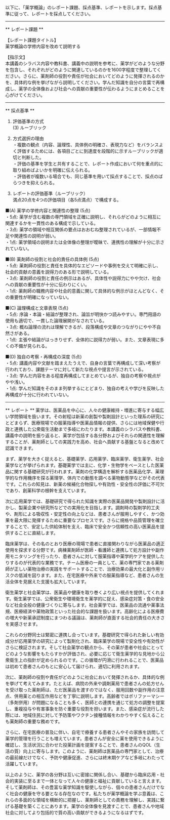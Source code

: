 以下に、「薬学概論」のレポート課題、採点基準、レポートを示します。採点基準に従って、レポートを採点してください。

---------------------------------------
** レポート課題 **

【レポート課題タイトル】  
薬学概論の学修内容を改めて説明する

【指示文】  
本講義のシラバス内容や教科書、講義中の説明を参考に、薬学がどのような分野を包含し、それぞれがどのように関連しているのかを1600字程度で整理してください。さらに、薬剤師の役割や責任が社会においてどのように発揮されるのかを、具体的な例を挙げながら説明してください。学んだ知識を自分の言葉で再構成し、薬学の全体像および社会への貢献の重要性が伝わるようにまとめることを心がけてください。

---------------------------------------
** 採点基準 **

1. 評価基準の方式  
(3) ルーブリック

2. 方式選択の理由  
・複数の観点（内容、論理性、具体例の明確さ、表現力など）をバランスよく評価するためには、各項目ごとに到達度を段階的に示すルーブリックが適切と判断した。  
・評価の基準を学生と共有することで、レポート作成において何を重点的に取り組めばよいかを明確に伝えられる。  
・評価者が複数いる場合でも、同じ基準を用いて採点することで、採点のばらつきを抑えられる。

3. レポートの評価基準（ルーブリック）  
満点20点を4つの評価項目（各5点満点）で構成する。

■(A) 薬学の学修内容と関連性の整理 (5点)  
・5点: 薬学が含む複数の専門領域を正確に説明し、それらがどのように相互に関連するかを一貫性のある構成で示している。  
・3点: 薬学の領域や相互関係の要点はおおむね整理されているが、一部情報不足や関連性の説明が弱い。  
・1点: 薬学領域の説明または全体像の整理が曖昧で、連携性の理解が十分に示されていない。

■(B) 薬剤師の役割と社会的責任の具体例 (5点)  
・5点: 薬剤師の役割と責任を具体的なエピソードや事例を交えて明確に示し、社会的貢献の意義を説得力のある形で説明している。  
・3点: 薬剤師の役割と責任の例示はあるが、具体性や説得力にやや欠け、社会への貢献の重要性が十分に伝わりにくい。  
・1点: 薬剤師の職務内容や社会的意義に関して具体的な例示がほとんどなく、その重要性が明確になっていない。

■(C) 論理構成と文章表現 (5点)  
・5点: 序論・本論・結論が整理され、論旨が明快かつ読みやすい。専門用語の使用も適切で、一貫した論理展開がなされている。  
・3点: 概ね論理の流れは理解できるが、段落構成や文章のつながりにやや不自然さがある。  
・1点: 主張や結論がはっきりせず、全体的に説得力が弱い。また、文章表現に多くの不備が見られる。

■(D) 独自の考察・再構成の深度 (5点)  
・5点: 講義内容や文献を踏まえたうえで、自身の言葉で再構成して深い考察が行われており、課題テーマに対して新たな視点や提言が示されている。  
・3点: 学んだ内容をある程度再構成してまとめているが、独自の考察や視点がやや浅い。  
・1点: 学んだ知識をそのまま列挙するにとどまり、独自の考えや学びを反映した再構成が十分に行われていない。

---------------------------------------
** レポート **
薬学は、医薬品を中心に、人々の健康維持・増進に寄与する幅広い学問領域を扱います。その射程は新薬の創製や製剤設計といった理系の研究にとどまらず、医療現場での服薬指導や医薬品情報の提供、さらには地域保健や行政と連携した公衆衛生活動まで多岐にわたります。本講義のシラバスや教科書、講義中の説明を振り返ると、薬学が包括する各分野およびそれらの関連性を理解することが、薬剤師としての実践力を高め、社会へ貢献する基盤となると改めて認識できます。

まず、薬学を大きく捉えると、基礎薬学、応用薬学、臨床薬学、衛生薬学、社会薬学などが挙げられます。基礎薬学では主に、化学・生物学をベースとした医薬品に関する基礎研究が行われます。薬剤の化学構造を解析する医薬品化学、薬理学的な作用機序を探る薬理学、体内での動態を調べる薬物動態学などがその代表です。これらの知見は、新薬の候補化合物探しや有効性・安全性の評価に不可欠であり、創薬科学の根幹を支えています。

次に応用薬学では、基礎研究で得られた知識を実際の医薬品開発や製剤設計に活かし、製薬企業や研究所などでの実用化を目指します。調剤時の製剤学的工夫や、剤形による吸収性・安定性の向上などは、患者さんが服用しやすく、かつ効果を最大限に発揮するために重要なプロセスです。さらに規格や品質管理を確立することで、安定した供給体制を支え、臨床で安全かつ信頼性の高い医薬品を提供することに直結します。

臨床薬学は、その名のとおり医療の現場で患者に直接関わりながら医薬品の適正使用を探求する分野です。病棟薬剤師が医師・看護師と連携して処方設計や副作用モニタリングを行ったり、患者さんに対して服薬指導や薬学的ケアを提供したりするのが代表的な業務です。チーム医療の一員として、薬の専門家である薬剤師が正しい薬物治療の実践をサポートすることで、治療効果の最大化と副作用リスクの低減を図ります。また、在宅医療や外来での服薬指導など、患者さんの生活全体を見据えた支援も拡大しています。

衛生薬学と社会薬学は、医薬品や健康を取り巻くより広い視点を提供してくれます。衛生薬学では、公衆衛生や環境衛生を薬学的に捉え、感染症対策・食の安全など社会全般の健康づくりに寄与します。社会薬学では、医薬品の流通や薬事法規、医療経済や薬物政策といった社会的な課題を扱います。高齢化による医療費の増大や新薬承認制度にまつわる議論は、薬剤師が直面する社会的責任の大きさを実感させます。

これらの分野同士は緊密に連携し合っています。基礎研究で得られた新しい有効成分が応用薬学の研究によって製剤化され、臨床薬学の現場で安全性や有効性がさらに検証されます。そして社会薬学の観点から、その薬が患者や社会にとってどのような影響をもたらすかが評価され、必要に応じて衛生薬学的な見地から公衆衛生上の指針が定められるのです。この循環が円滑に行われることで、医薬品は初めて患者さんのもとに安心して届けられ、適切に利用されます。

次に、薬剤師の役割や責任がどのように社会において発揮されるか、具体的な例を挙げて考えてみます。たとえば、病院の外来や調剤薬局で患者さんの処方せんを受け取った薬剤師は、ただ医薬品を渡すのではなく、服用回数や副作用の注意点、併用薬との相互作用などを丁寧に説明します。高齢者ではポリファーマシー（多剤併用）が問題になることも多く、医師との連携を通じて処方の調整を提案し、重複投与や有害事象を防ぐ重要な役割を担います。また、感染症が流行した際には、地域住民に対して予防策やワクチン接種情報をわかりやすく伝えることも薬剤師の重要な務めです。

さらに、在宅医療の普及に伴い、自宅で療養する患者さんやその家族を訪問して薬学的管理を行うことも増えています。患者さんが安全に薬を使用できるように確認し、生活状況に合わせた投薬計画を提案することで、患者さんのQOL（生活の質）向上に寄与します。このように、薬剤師は医薬品の専門家として、治療の最前線だけでなく、予防や健康促進、さらには終末期ケアなど多岐にわたって活躍しています。

以上のように、薬学の各分野は互いに密接に関係し合い、基礎から臨床応用・社会的実装に至るまで一体となって人々の健康と福祉に貢献していると言えます。そして薬剤師は、その豊富な薬学知識を駆使しながら、個々の患者さんだけでなく社会の健康を守る要となる存在なのです。私たちが薬学概論を学ぶ意義は、これらの多面的な領域を横断的に把握し、薬剤師としての責務を理解し、実践に繋げる基礎を築くことにあります。薬学の全体像を見渡すことで、患者さんや地域社会に対してより包括的で質の高い貢献ができるようになるはずです。

